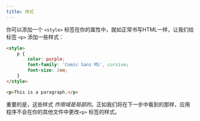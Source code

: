 ```yaml
---
title: 样式
---
```


你可以添加一个 `<style>` 标签在你的属性中，就如正常书写HTML一样，让我们给标签 `<p>` 添加一些样式：

```html
<style>
	p {
		color: purple;
		font-family: 'Comic Sans MS', cursive;
		font-size: 2em;
	}
</style>

<p>This is a paragraph.</p>
```

重要的是，这些样式 *作用域是局部的*。正如我们将在下一步中看到的那样，应用程序不会在你的其他文件中更改`<p>` 标签的样式。 